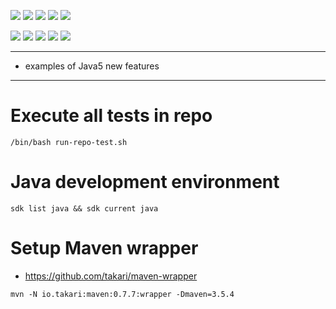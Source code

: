 ![](https://img.shields.io/badge/language-java-blue)
![](https://img.shields.io/badge/technology-java5-blue)
![](https://img.shields.io/badge/development%20year-2009-orange)
![](https://img.shields.io/badge/contributor-shijian%20su-purple)
![](https://img.shields.io/badge/license-MIT-lightgrey)

![](https://img.shields.io/github/languages/top/shijiansu/core-java-5-newfeatures)
![](https://img.shields.io/github/languages/count/shijiansu/core-java-5-newfeatures)
![](https://img.shields.io/github/languages/code-size/shijiansu/core-java-5-newfeatures)
![](https://img.shields.io/github/repo-size/shijiansu/core-java-5-newfeatures)
![](https://img.shields.io/github/last-commit/shijiansu/core-java-5-newfeatures?color=red)

--------------------------------------------------------------------------------

- examples of Java5 new features

--------------------------------------------------------------------------------

# Execute all tests in repo

`/bin/bash run-repo-test.sh`

# Java development environment

`sdk list java && sdk current java`

# Setup Maven wrapper

- https://github.com/takari/maven-wrapper

`mvn -N io.takari:maven:0.7.7:wrapper -Dmaven=3.5.4`
